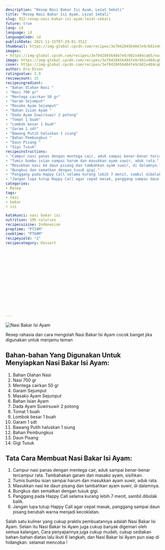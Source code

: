 ```yaml
---
description: "Resep Nasi Bakar Isi Ayam, Lezat Sekali"
title: "Resep Nasi Bakar Isi Ayam, Lezat Sekali"
slug: 922-resep-nasi-bakar-isi-ayam-lezat-sekali
future: true
lang: id
language: id
languageCode: id
publishDate: 2021-11-15T07:29:01.351Z 
thumbnail: https://img-global.cpcdn.com/recipes/3e784284564847e9/682x484cq65/nasi-bakar-isi-ayam-foto-resep-utama.png
images:
- https://img-global.cpcdn.com/recipes/3e784284564847e9/682x484cq65/nasi-bakar-isi-ayam-foto-resep-utama.png
image: https://img-global.cpcdn.com/recipes/3e784284564847e9/682x484cq65/nasi-bakar-isi-ayam-foto-resep-utama.png
cover: https://img-global.cpcdn.com/recipes/3e784284564847e9/682x484cq65/nasi-bakar-isi-ayam-foto-resep-utama.png
author: Ora Dixon
ratingvalue: 3.9
reviewcount: 15
recipeingredient:
- "Bahan Olahan Nasi "
- "Nasi 700 gr"
- "Mentega cairkan 50 gr"
- "Garam Sejumput"
- "Masako Ayam Sejumput"
- "Bahan Isian Ayam "
- "Dada Ayam Suwirsuwir 2 potong"
- "Tomat 1 buah"
- "Lombok besar 1 buah"
- "Garam 1 sdt"
- "Bawang Putih haluskan 1 siung"
- "Bahan Pembungkus "
- "Daun Pisang "
- "Gigi Tusuk"
recipeinstructions:
- "Campur nasi panas dengan mentega cair, aduk sampai benar-benar tercampur rata. Tambahakan garam dan masako ayam, sisihkan."
- "Tumis bumbu isian sampai harum dan masukkan ayam suwir, aduk rata."
- "Masukkan nasi ke daun pisang dan tambahkan ayam suwir, di dalamnya."
- "Bungkus dan sematkan dengan tusuk gigi."
- "Panggang pada Happy Call selama kurang lebih 7 menit, sambil dibolak balik."
- "Jangan lupa tutup Happy Call agar cepat masak, panggang sampai daun pisang berubah warna menjadi kecoklatan."
categories:
- Resep
tags:
- nasi
- bakar
- isi

katakunci: nasi bakar isi 
nutrition: 195 calories
recipecuisine: Indonesian
preptime: "PT24M"
cooktime: "PT60M"
recipeyield: "2"
recipecategory: Dessert


     
    
    
    
    
    
    
    
    
    
    
      
    
---
```



![Nasi Bakar Isi Ayam](https://img-global.cpcdn.com/recipes/3e784284564847e9/682x484cq65/nasi-bakar-isi-ayam-foto-resep-utama.png)

Resep rahasia dan cara mengolah  Nasi Bakar Isi Ayam cocok banget jika digunakan untuk menjamu teman

<!--inarticleads1-->

## Bahan-bahan Yang Digunakan Untuk Menyiapkan Nasi Bakar Isi Ayam:

1. Bahan Olahan Nasi 
1. Nasi 700 gr
1. Mentega cairkan 50 gr
1. Garam Sejumput
1. Masako Ayam Sejumput
1. Bahan Isian Ayam 
1. Dada Ayam Suwirsuwir 2 potong
1. Tomat 1 buah
1. Lombok besar 1 buah
1. Garam 1 sdt
1. Bawang Putih haluskan 1 siung
1. Bahan Pembungkus 
1. Daun Pisang 
1. Gigi Tusuk



<!--inarticleads2-->

## Tata Cara Membuat Nasi Bakar Isi Ayam:

1. Campur nasi panas dengan mentega cair, aduk sampai benar-benar tercampur rata. Tambahakan garam dan masako ayam, sisihkan.
1. Tumis bumbu isian sampai harum dan masukkan ayam suwir, aduk rata.
1. Masukkan nasi ke daun pisang dan tambahkan ayam suwir, di dalamnya.
1. Bungkus dan sematkan dengan tusuk gigi.
1. Panggang pada Happy Call selama kurang lebih 7 menit, sambil dibolak balik.
1. Jangan lupa tutup Happy Call agar cepat masak, panggang sampai daun pisang berubah warna menjadi kecoklatan.




Salah satu kuliner yang cukup praktis pembuatannya adalah  Nasi Bakar Isi Ayam. Selain itu  Nasi Bakar Isi Ayam  juga cukup banyak digemari oleh semua kalangan, Cara penyajiannya juga cukup mudah, cukup sediakan bahan-bahan diatas lalu ikuti 6 langkah, dan  Nasi Bakar Isi Ayam  pun siap di hidangkan. selamat mencoba !

